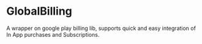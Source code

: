# GlobalBilling
A wrapper on google play billing lib, supports quick and easy integration of In App purchases and Subscriptions.
